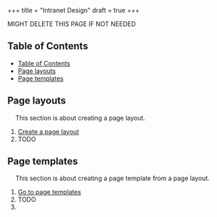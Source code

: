 +++
title = "Intranet Design"
draft = true
+++

MIGHT DELETE THIS PAGE IF NOT NEEDED

## Table of Contents
- [Table of Contents](#table-of-contents)
- [Page layouts](#page-layouts)
- [Page templates](#page-templates)

## Page layouts

&emsp; This section is about creating a page layout.

1. [Create a page layout](/actions/common/#powell-intranet-create-a-page-layout)
2. TODO

## Page templates

&emsp; This section is about creating a page template from a page layout.

1. [Go to page templates](/actions/common/#powell-intranet-create-a-page-template)
2. TODO
3. 
